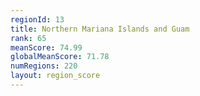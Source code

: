 ```yaml
---
regionId: 13
title: Northern Mariana Islands and Guam
rank: 65
meanScore: 74.99
globalMeanScore: 71.78
numRegions: 220
layout: region_score
---
```

